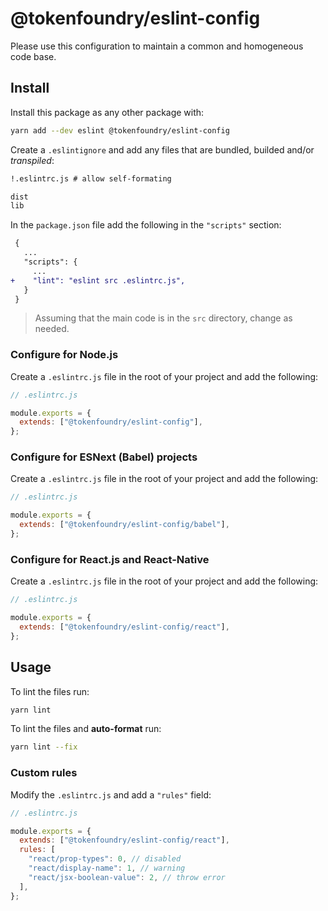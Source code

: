 # @tokenfoundry/eslint-config

Please use this configuration to maintain a common and homogeneous code base.

## Install

Install this package as any other package with:

```sh
yarn add --dev eslint @tokenfoundry/eslint-config
```

Create a `.eslintignore` and add any files that are bundled, builded and/or _transpiled_:

```txt
!.eslintrc.js # allow self-formating

dist
lib
```

In the `package.json` file add the following in the `"scripts"` section:

```diff
 {
   ...
   "scripts": {
     ...
+    "lint": "eslint src .eslintrc.js",
   }
 }
```

> Assuming that the main code is in the `src` directory, change as needed.

### Configure for Node.js

Create a `.eslintrc.js` file in the root of your project and add the following:

```js
// .eslintrc.js

module.exports = {
  extends: ["@tokenfoundry/eslint-config"],
};
```

### Configure for ESNext (Babel) projects

Create a `.eslintrc.js` file in the root of your project and add the following:

```js
// .eslintrc.js

module.exports = {
  extends: ["@tokenfoundry/eslint-config/babel"],
};
```

### Configure for React.js and React-Native

Create a `.eslintrc.js` file in the root of your project and add the following:

```js
// .eslintrc.js

module.exports = {
  extends: ["@tokenfoundry/eslint-config/react"],
};
```

## Usage

To lint the files run:

```sh
yarn lint
```

To lint the files and **auto-format** run:

```sh
yarn lint --fix
```

### Custom rules

Modify the `.eslintrc.js` and add a `"rules"` field:

```js
// .eslintrc.js

module.exports = {
  extends: ["@tokenfoundry/eslint-config/react"],
  rules: [
    "react/prop-types": 0, // disabled
    "react/display-name": 1, // warning
    "react/jsx-boolean-value": 2, // throw error
  ],
};
```
